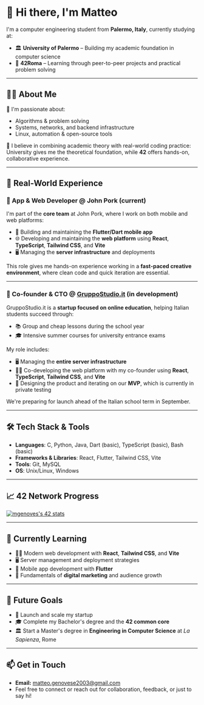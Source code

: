 # 👋 Hi there, I'm Matteo

I'm a computer engineering student from **Palermo, Italy**, currently studying at:
- 🏛 **University of Palermo** – Building my academic foundation in computer science
- 🧠 **42Roma** – Learning through peer-to-peer projects and practical problem solving

---

## 👨‍💻 About Me

🔧 I'm passionate about:
- Algorithms & problem solving
- Systems, networks, and backend infrastructure
- Linux, automation & open-source tools

🧠 I believe in combining academic theory with real-world coding practice:  
University gives me the theoretical foundation, while **42** offers hands-on, collaborative experience.

---

## 💼 Real-World Experience

### 🐷 App & Web Developer @ **John Pork** (current)
I'm part of the **core team** at John Pork, where I work on both mobile and web platforms:
- 🧠 Building and maintaining the **Flutter/Dart mobile app**
- 🌐 Developing and maintaining the **web platform** using **React**, **TypeScript**, **Tailwind CSS**, and **Vite**
- 🖥 Managing the **server infrastructure** and deployments

This role gives me hands-on experience working in a **fast-paced creative environment**, where clean code and quick iteration are essential.

---

### 🚀 Co-founder & CTO @ **[GruppoStudio.it](https://gruppostudio.it)** (in development)
GruppoStudio.it is a **startup focused on online education**, helping Italian students succeed through:
- 📚 Group and cheap lessons during the school year
- 🎓 Intensive summer courses for university entrance exams

My role includes:
- 🖥 Managing the **entire server infrastructure**
- 🧑‍💻 Co-developing the web platform with my co-founder using **React**, **TypeScript**, **Tailwind CSS**, and **Vite**
- 🧪 Designing the product and iterating on our **MVP**, which is currently in private testing 

We're preparing for launch ahead of the Italian school term in September.

---

<!--
## 📌 Pinned Projects

Here are a few of the C projects I’ve built so far at 42:

- [`ft_printf`](https://github.com/matteo-genovese/ft_printf) — Custom implementation of `printf` in C  
- [`ft_sqrt`](https://github.com/matteo-genovese/ft_sqrt) — Square root function using binary search  
- [`libft`](https://github.com/matteo-genovese/libft) — My personal C standard library

---
-->

## 🛠 Tech Stack & Tools

- **Languages**: C, Python, Java, Dart (basic), TypeScript (basic), Bash (basic)
- **Frameworks & Libraries**: React, Flutter, Tailwind CSS, Vite
- **Tools**: Git, MySQL
- **OS**: Unix/Linux, Windows

---

## 📈 42 Network Progress

<a href="https://github.com/oakoudad/badge42"><img src="https://badge.mediaplus.ma/darkblue/mgenoves?1337Badge=off&UM6P=off" alt="mgenoves's 42 stats" /></a>

---

## 🌱 Currently Learning

- 🧑‍💻 Modern web development with **React**, **Tailwind CSS**, and **Vite**
- 🖥 Server management and deployment strategies
- 📱 Mobile app development with **Flutter**
- 📢 Fundamentals of **digital marketing** and audience growth

---

## 🎯 Future Goals

- 🚀 Launch and scale my startup  
- 🎓 Complete my Bachelor's degree and the **42 common core**
- 🏛 Start a Master's degree in **Engineering in Computer Science** at *La Sapienza*, Rome

---

## 📫 Get in Touch

- **Email:** matteo.genovese2003@gmail.com  
- Feel free to connect or reach out for collaboration, feedback, or just to say hi!
